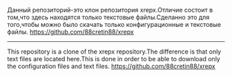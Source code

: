 Данный репозиторий-это клон репозитория xrepx.Отличие состоит в том,что здесь находятся только текстовые файлы.Сделанно это для того,чтобы можно было скачать только конфигурационные и текстовые файлы.
https://github.com/88cretin88/xrepx

--------------------------------------------------------------------------------------------------------------------------------------------------------------------

This repository is a clone of the xrepx repository.The difference is that only text files are located here.This is done in order to be able to download only the configuration files and text files.
https://github.com/88cretin88/xrepx
